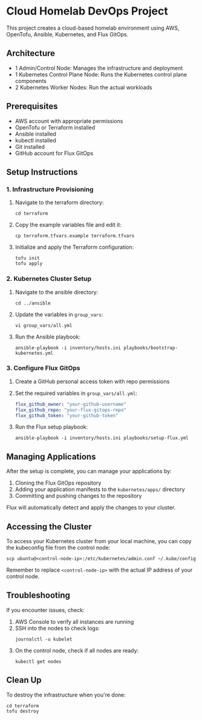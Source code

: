 # Cloud Homelab DevOps Project

This project creates a cloud-based homelab environment using AWS, OpenTofu, Ansible, Kubernetes, and Flux GitOps.

## Architecture

- 1 Admin/Control Node: Manages the infrastructure and deployment
- 1 Kubernetes Control Plane Node: Runs the Kubernetes control plane components
- 2 Kubernetes Worker Nodes: Run the actual workloads

## Prerequisites

- AWS account with appropriate permissions
- OpenTofu or Terraform installed
- Ansible installed
- kubectl installed
- Git installed
- GitHub account for Flux GitOps

## Setup Instructions

### 1. Infrastructure Provisioning

1. Navigate to the terraform directory:
   ```
   cd terraform
   ```

2. Copy the example variables file and edit it:
   ```
   cp terraform.tfvars.example terraform.tfvars
   ```

3. Initialize and apply the Terraform configuration:
   ```
   tofu init
   tofu apply
   ```

### 2. Kubernetes Cluster Setup

1. Navigate to the ansible directory:
   ```
   cd ../ansible
   ```

2. Update the variables in `group_vars`:
   ```
   vi group_vars/all.yml
   ```

3. Run the Ansible playbook:
   ```
   ansible-playbook -i inventory/hosts.ini playbooks/bootstrap-kubernetes.yml
   ```

### 3. Configure Flux GitOps

1. Create a GitHub personal access token with repo permissions

2. Set the required variables in `group_vars/all.yml`:
   ```yaml
   flux_github_owner: "your-github-username"
   flux_github_repo: "your-flux-gitops-repo"
   flux_github_token: "your-github-token"
   ```

3. Run the Flux setup playbook:
   ```
   ansible-playbook -i inventory/hosts.ini playbooks/setup-flux.yml
   ```

## Managing Applications

After the setup is complete, you can manage your applications by:

1. Cloning the Flux GitOps repository
2. Adding your application manifests to the `kubernetes/apps/` directory
3. Committing and pushing changes to the repository

Flux will automatically detect and apply the changes to your cluster.

## Accessing the Cluster

To access your Kubernetes cluster from your local machine, you can copy the kubeconfig file from the control node:

```
scp ubuntu@<control-node-ip>:/etc/kubernetes/admin.conf ~/.kube/config
```

Remember to replace `<control-node-ip>` with the actual IP address of your control node.

## Troubleshooting

If you encounter issues, check:

1. AWS Console to verify all instances are running
2. SSH into the nodes to check logs:
   ```
   journalctl -u kubelet
   ```
3. On the control node, check if all nodes are ready:
   ```
   kubectl get nodes
   ```

## Clean Up

To destroy the infrastructure when you're done:

```
cd terraform
tofu destroy
```
